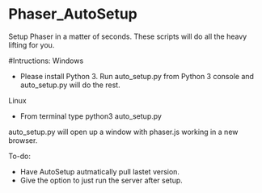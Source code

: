 # Phaser_AutoSetup
Setup Phaser in a matter of seconds. These scripts will do all the heavy lifting for you. 

#Intructions:
Windows 
- Please install Python 3. Run auto_setup.py from Python 3 console and auto_setup.py will do the rest.

Linux
- From terminal type python3 auto_setup.py

auto_setup.py will open up a window with phaser.js working in a new browser.

To-do:
- Have AutoSetup autmatically pull lastet version.
- Give the option to just run the server after setup.
